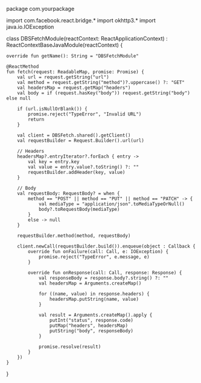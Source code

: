 package com.yourpackage

import com.facebook.react.bridge.*
import okhttp3.*
import java.io.IOException

class DBSFetchModule(reactContext: ReactApplicationContext) :
    ReactContextBaseJavaModule(reactContext) {

    override fun getName(): String = "DBSFetchModule"

    @ReactMethod
    fun fetch(request: ReadableMap, promise: Promise) {
        val url = request.getString("url")
        val method = request.getString("method")?.uppercase() ?: "GET"
        val headersMap = request.getMap("headers")
        val body = if (request.hasKey("body")) request.getString("body") else null

        if (url.isNullOrBlank()) {
            promise.reject("TypeError", "Invalid URL")
            return
        }

        val client = DBSFetch.shared().getClient()
        val requestBuilder = Request.Builder().url(url)

        // Headers
        headersMap?.entryIterator?.forEach { entry ->
            val key = entry.key
            val value = entry.value?.toString() ?: ""
            requestBuilder.addHeader(key, value)
        }

        // Body
        val requestBody: RequestBody? = when {
            method == "POST" || method == "PUT" || method == "PATCH" -> {
                val mediaType = "application/json".toMediaTypeOrNull()
                body?.toRequestBody(mediaType)
            }
            else -> null
        }

        requestBuilder.method(method, requestBody)

        client.newCall(requestBuilder.build()).enqueue(object : Callback {
            override fun onFailure(call: Call, e: IOException) {
                promise.reject("TypeError", e.message, e)
            }

            override fun onResponse(call: Call, response: Response) {
                val responseBody = response.body?.string() ?: ""
                val headersMap = Arguments.createMap()

                for ((name, value) in response.headers) {
                    headersMap.putString(name, value)
                }

                val result = Arguments.createMap().apply {
                    putInt("status", response.code)
                    putMap("headers", headersMap)
                    putString("body", responseBody)
                }

                promise.resolve(result)
            }
        })
    }
}
